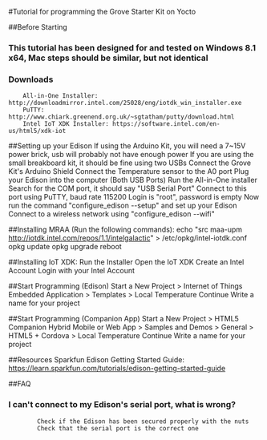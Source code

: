 #Tutorial for programming the Grove Starter Kit on Yocto

##Before Starting
###    This tutorial has been designed for and tested on Windows 8.1 x64, Mac steps should be similar, but not identical
###    Downloads
        All-in-One Installer: http://downloadmirror.intel.com/25028/eng/iotdk_win_installer.exe
        PuTTY: http://www.chiark.greenend.org.uk/~sgtatham/putty/download.html
        Intel IoT XDK Installer: https://software.intel.com/en-us/html5/xdk-iot


##Setting up your Edison
    If using the Arduino Kit, you will need a 7~15V power brick, usb will probably not have enough power
    If you are using the small breakboard kit, it should be fine using two USBs
    Connect the Grove Kit's Arduino Shield
    Connect the Temperature sensor to the A0 port
    Plug your Edison into the computer (Both USB Ports)
    Run the All-in-One installer
    Search for the COM port, it should say "USB Serial Port"
    Connect to this port using PuTTY, baud rate 115200 
    Login is "root", password is empty
    Now run the command "configure_edison --setup" and set up your Edison 
    Connect to a wireless network using "configure_edison --wifi"
    

##Installing MRAA (Run the following commands):
    echo "src maa-upm http://iotdk.intel.com/repos/1.1/intelgalactic" > /etc/opkg/intel-iotdk.conf
    opkg update
    opkg upgrade
    reboot

##Installing IoT XDK:
    Run the Installer
    Open the IoT XDK
    Create an Intel Account
    Login with your Intel Account

##Start Programming (Edison)
    Start a New Project > Internet of Things Embedded Application > Templates > Local Temperature
    Continue
    Write a name for your project

##Start Programming (Companion App)
    Start a New Project > HTML5 Companion Hybrid Mobile or Web App > Samples and Demos > General > HTML5 + Cordova > Local Temperature
    Continue
    Write a name for your project
     
##Resources
    Sparkfun Edison Getting Started Guide: https://learn.sparkfun.com/tutorials/edison-getting-started-guide


##FAQ
###     I can't connect to my Edison's serial port, what is wrong?
            Check if the Edison has been secured properly with the nuts
            Check that the serial port is the correct one
